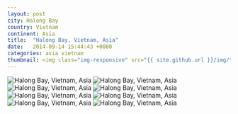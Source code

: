 ```yaml
---
layout: post
city: Halong Bay
country: Vietnam
continent: Asia
title:  "Halong Bay, Vietnam, Asia"
date:   2014-09-14 15:44:43 +0000
categories: asia vietnam
thumbnail: <img class="img-responsive" src="{{ site.github.url }}/img/thumbnails/halong-3.jpg" alt="Halong Bay Vietnam" />
---
```


<div class="img-container">
	<img class="img-responsive" src="{{ site.github.url }}/img/countries/vietnam/halong-1.jpg" alt="Halong Bay, Vietnam, Asia"/>
	<img class="img-responsive" src="{{ site.github.url }}/img/countries/vietnam/halong-2.jpg" alt="Halong Bay, Vietnam, Asia"/>
	<img class="img-responsive" src="{{ site.github.url }}/img/countries/vietnam/halong-3.jpg" alt="Halong Bay, Vietnam, Asia"/>
	<img class="img-responsive" src="{{ site.github.url }}/img/countries/vietnam/halong-4.jpg" alt="Halong Bay, Vietnam, Asia"/>
	<img class="img-responsive" src="{{ site.github.url }}/img/countries/vietnam/halong-6.jpg" alt="Halong Bay, Vietnam, Asia"/>
	<img class="img-responsive" src="{{ site.github.url }}/img/countries/vietnam/halong-7.jpg" alt="Halong Bay, Vietnam, Asia"/>
	<img class="img-responsive" src="{{ site.github.url }}/img/countries/vietnam/halong-8.jpg" alt="Halong Bay, Vietnam, Asia"/>
	<img class="img-responsive" src="{{ site.github.url }}/img/countries/vietnam/halong-11.jpg" alt="Halong Bay, Vietnam, Asia"/>
</div>
